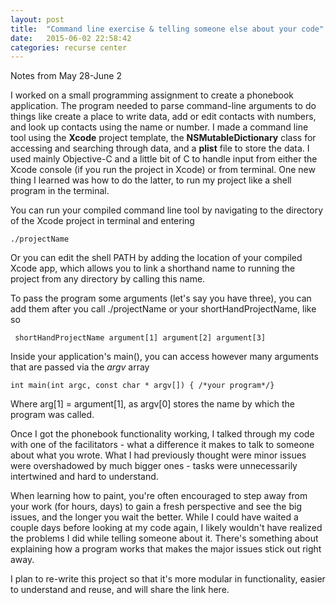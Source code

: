 ```yaml
---
layout: post
title:  "Command line exercise & telling someone else about your code"
date:   2015-06-02 22:58:42
categories: recurse center
---
```


Notes from May 28-June 2

I worked on a small programming assignment to create a phonebook application. The program needed to parse command-line arguments to do things like create a place to write data, add or edit contacts with numbers, and look up contacts using the name or number. I made a command line tool using the **Xcode** project template, the **NSMutableDictionary** class for accessing and searching through data, and a **plist** file to store the data. I used mainly Objective-C and a little bit of C to handle input from either the Xcode console (if you run the project in Xcode) or from terminal. One new thing I learned was how to do the latter, to run my project like a shell program in the terminal.

You can run your compiled command line tool by navigating to the directory of the Xcode project in terminal and entering 

	./projectName

Or you can edit the shell PATH by adding the location of your compiled Xcode app, which allows you to link a shorthand name to running the project from any directory by calling this name. 

To pass the program some arguments (let's say you have three), you can add them after you call ./projectName or your shortHandProjectName, like so

	 shortHandProjectName argument[1] argument[2] argument[3]

Inside your application's main(), you can access however many arguments that are passed via the *argv* array 

	int main(int argc, const char * argv[]) { /*your program*/}

Where arg[1] = argument[1], as argv[0] stores the name by which the program was called.

Once I got the phonebook functionality working, I talked through my code with one of the facilitators - what a difference it makes to talk to someone about what you wrote. What I had previously thought were minor issues were overshadowed by much bigger ones - tasks were unnecessarily intertwined and hard to understand.  

When learning how to paint, you're often encouraged to step away from your work (for hours, days) to gain a fresh perspective and see the big issues, and the longer you wait the better. While I could have waited a couple days before looking at my code again, I likely wouldn't have realized the problems I did while telling someone about it. There's something about explaining how a program works that makes the major issues stick out right away. 

I plan to re-write this project so that it's more modular in functionality, easier to understand and reuse, and will share the link here. 
